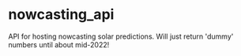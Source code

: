 # nowcasting_api
API for hosting nowcasting solar predictions.  Will just return 'dummy' numbers until about mid-2022!
